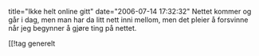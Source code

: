 title="Ikke helt online gitt"
date="2006-07-14 17:32:32"
Nettet kommer og går i dag, men man har da litt nett inni mellom, men det pleier å forsvinne når  jeg begynner å gjøre ting på nettet.

[[!tag  generelt

